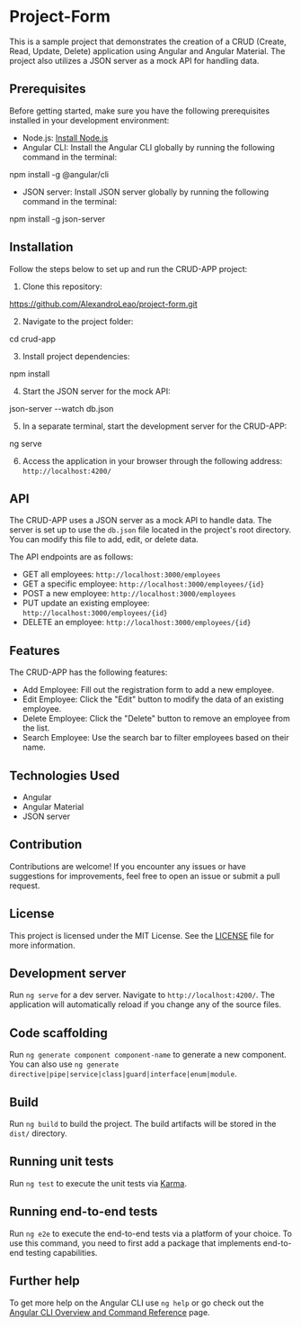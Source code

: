# Project-Form

This is a sample project that demonstrates the creation of a CRUD (Create, Read, Update, Delete) application using Angular and Angular Material. The project also utilizes a JSON server as a mock API for handling data.

## Prerequisites

Before getting started, make sure you have the following prerequisites installed in your development environment:

- Node.js: [Install Node.js](https://nodejs.org)
- Angular CLI: Install the Angular CLI globally by running the following command in the terminal:

npm install -g @angular/cli

- JSON server: Install JSON server globally by running the following command in the terminal:

npm install -g json-server

## Installation

Follow the steps below to set up and run the CRUD-APP project:

1. Clone this repository:

https://github.com/AlexandroLeao/project-form.git

2. Navigate to the project folder:

cd crud-app

3. Install project dependencies:

npm install

4. Start the JSON server for the mock API:

json-server --watch db.json

5. In a separate terminal, start the development server for the CRUD-APP:

ng serve


6. Access the application in your browser through the following address: `http://localhost:4200/`

## API

The CRUD-APP uses a JSON server as a mock API to handle data. The server is set up to use the `db.json` file located in the project's root directory. You can modify this file to add, edit, or delete data.

The API endpoints are as follows:

- GET all employees: `http://localhost:3000/employees`
- GET a specific employee: `http://localhost:3000/employees/{id}`
- POST a new employee: `http://localhost:3000/employees`
- PUT update an existing employee: `http://localhost:3000/employees/{id}`
- DELETE an employee: `http://localhost:3000/employees/{id}`

## Features

The CRUD-APP has the following features:

- Add Employee: Fill out the registration form to add a new employee.
- Edit Employee: Click the "Edit" button to modify the data of an existing employee.
- Delete Employee: Click the "Delete" button to remove an employee from the list.
- Search Employee: Use the search bar to filter employees based on their name.

## Technologies Used

- Angular
- Angular Material
- JSON server

## Contribution

Contributions are welcome! If you encounter any issues or have suggestions for improvements, feel free to open an issue or submit a pull request.

## License

This project is licensed under the MIT License. See the [LICENSE](LICENSE) file for more information.

## Development server

Run `ng serve` for a dev server. Navigate to `http://localhost:4200/`. The application will automatically reload if you change any of the source files.

## Code scaffolding

Run `ng generate component component-name` to generate a new component. You can also use `ng generate directive|pipe|service|class|guard|interface|enum|module`.

## Build

Run `ng build` to build the project. The build artifacts will be stored in the `dist/` directory.

## Running unit tests

Run `ng test` to execute the unit tests via [Karma](https://karma-runner.github.io).

## Running end-to-end tests

Run `ng e2e` to execute the end-to-end tests via a platform of your choice. To use this command, you need to first add a package that implements end-to-end testing capabilities.

## Further help

To get more help on the Angular CLI use `ng help` or go check out the [Angular CLI Overview and Command Reference](https://angular.io/cli) page.
